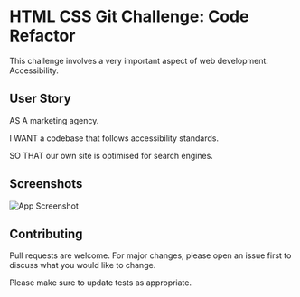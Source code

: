 # HTML CSS Git Challenge: Code Refactor

This challenge involves a very important aspect of web development: Accessibility.

## User Story
AS A marketing agency.

I WANT a codebase that follows accessibility standards.

SO THAT our own site is optimised for search engines.


## Screenshots

![App Screenshot](01-html-css-git-challenge-demo.png)

## Contributing
Pull requests are welcome. For major changes, please open an issue first to discuss what you would like to change.

Please make sure to update tests as appropriate.